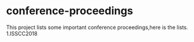 # conference-proceedings
This project lists some important conference proceedings,here is the lists.  
1.ISSCC2018
